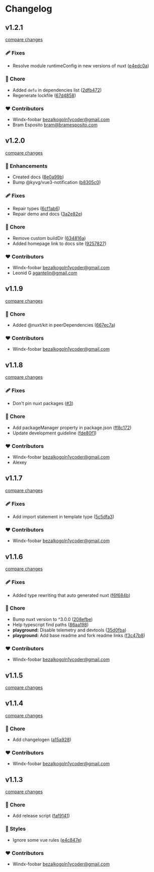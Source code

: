 # Changelog


## v1.2.1

[compare changes](https://github.com/windx-foobar/nuxt3-notifications/compare/v1.2.0...v1.2.1)

### 🩹 Fixes

- Resolve module runtimeConfig in new versions of nuxt ([e4edc0a](https://github.com/windx-foobar/nuxt3-notifications/commit/e4edc0a))

### 🏡 Chore

- Added `defu` in dependencies list ([2dfb472](https://github.com/windx-foobar/nuxt3-notifications/commit/2dfb472))
- Regenerate lockfile ([67d4858](https://github.com/windx-foobar/nuxt3-notifications/commit/67d4858))

### ❤️ Contributors

- Windx-foobar <bezalkogoln1ycoder@gmail.com>
- Bram Esposito <bram@bramesposito.com>

## v1.2.0

[compare changes](https://github.com/windx-foobar/nuxt3-notifications/compare/v1.1.9...v1.2.0)

### 🚀 Enhancements

- Created docs ([8e0a99b](https://github.com/windx-foobar/nuxt3-notifications/commit/8e0a99b))
- Bump @kyvg/vue3-notification ([b8305c0](https://github.com/windx-foobar/nuxt3-notifications/commit/b8305c0))

### 🩹 Fixes

- Repair types ([6cf1ab6](https://github.com/windx-foobar/nuxt3-notifications/commit/6cf1ab6))
- Repair demo and docs ([3a2e82e](https://github.com/windx-foobar/nuxt3-notifications/commit/3a2e82e))

### 🏡 Chore

- Remove custom buildDir ([634816a](https://github.com/windx-foobar/nuxt3-notifications/commit/634816a))
- Added homepage link to docs site ([9257827](https://github.com/windx-foobar/nuxt3-notifications/commit/9257827))

### ❤️ Contributors

- Windx-foobar <bezalkogoln1ycoder@gmail.com>
- Leonid G <agantelin@gmail.com>

## v1.1.9

[compare changes](https://github.com/windx-foobar/nuxt3-notifications/compare/v1.1.8...v1.1.9)

### 🏡 Chore

- Added @nuxt/kit in peerDependencies ([667ec7a](https://github.com/windx-foobar/nuxt3-notifications/commit/667ec7a))

### ❤️ Contributors

- Windx-foobar <bezalkogoln1ycoder@gmail.com>

## v1.1.8

[compare changes](https://github.com/windx-foobar/nuxt3-notifications/compare/v1.1.7...v1.1.8)

### 🩹 Fixes

- Don't pin nuxt packages ([#3](https://github.com/windx-foobar/nuxt3-notifications/pull/3))

### 🏡 Chore

- Add packageManager property in package.json ([ff8c172](https://github.com/windx-foobar/nuxt3-notifications/commit/ff8c172))
- Update development guideline ([fde80f1](https://github.com/windx-foobar/nuxt3-notifications/commit/fde80f1))

### ❤️ Contributors

- Windx-foobar <bezalkogoln1ycoder@gmail.com>
- Alexey

## v1.1.7

[compare changes](https://github.com/windx-foobar/nuxt3-notifications/compare/v1.1.6...v1.1.7)


### 🩹 Fixes

  - Add import statement in template type ([5c5dfa3](https://github.com/windx-foobar/nuxt3-notifications/commit/5c5dfa3))

### ❤️  Contributors

- Windx-foobar <bezalkogoln1ycoder@gmail.com>

## v1.1.6

[compare changes](https://github.com/windx-foobar/nuxt3-notifications/compare/v1.1.5...v1.1.6)


### 🩹 Fixes

  - Added type rewriting that auto generated nuxt ([f6f684b](https://github.com/windx-foobar/nuxt3-notifications/commit/f6f684b))

### 🏡 Chore

  - Bump nuxt version to ^3.0.0 ([208efbe](https://github.com/windx-foobar/nuxt3-notifications/commit/208efbe))
  - Help typescript find paths ([86aa198](https://github.com/windx-foobar/nuxt3-notifications/commit/86aa198))
  - **playground:** Disable telemetry and devtools ([35d0fba](https://github.com/windx-foobar/nuxt3-notifications/commit/35d0fba))
  - **playground:** Add base readme and fork readme links ([f3c47b8](https://github.com/windx-foobar/nuxt3-notifications/commit/f3c47b8))

### ❤️  Contributors

- Windx-foobar <bezalkogoln1ycoder@gmail.com>

## v1.1.5

[compare changes](https://github.com/windx-foobar/nuxt3-notifications/compare/v1.1.4...v1.1.5)

## v1.1.4

[compare changes](https://github.com/windx-foobar/nuxt3-notifications/compare/v1.1.3...v1.1.4)


### 🏡 Chore

  - Add changelogen ([a15a928](https://github.com/windx-foobar/nuxt3-notifications/commit/a15a928))

### ❤️  Contributors

- Windx-foobar <bezalkogoln1ycoder@gmail.com>

## v1.1.3

[compare changes](https://github.com/windx-foobar/nuxt3-notifications/compare/1.1.2...v1.1.3)


### 🏡 Chore

  - Add release script ([faf9141](https://github.com/windx-foobar/nuxt3-notifications/commit/faf9141))

### 🎨 Styles

  - Ignore some vue rules ([e4c847e](https://github.com/windx-foobar/nuxt3-notifications/commit/e4c847e))

### ❤️  Contributors

- Windx-foobar <bezalkogoln1ycoder@gmail.com>

